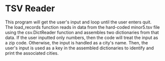 # TSV Reader
This program will get the user's input and loop until the user enters quit. The load_records function reads in data from the hard-coded minor5.tsv file using the csv.DictReader function and assembles two dictionaries from that data. If the user inputted only numbers, then the code will treat the input as a zip code. Otherwise, the input is handled as a city's name. Then, the user's input is used as a key in the assembled dictionaries to identify and print the associated cities.